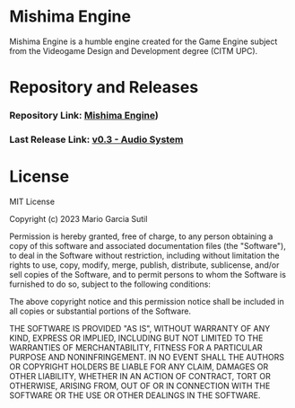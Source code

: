 # Mishima Engine

Mishima Engine is a humble engine created for the Game Engine subject from the Videogame Design and Development degree
(CITM UPC).

# Repository and Releases

### Repository Link: [Mishima Engine](https://github.com/mariogs5/Mishima-Engine))

### Last Release Link: [v0.3 - Audio System]()

# License

MIT License

Copyright (c) 2023 Mario Garcia Sutil

Permission is hereby granted, free of charge, to any person obtaining a copy
of this software and associated documentation files (the "Software"), to deal
in the Software without restriction, including without limitation the rights
to use, copy, modify, merge, publish, distribute, sublicense, and/or sell
copies of the Software, and to permit persons to whom the Software is
furnished to do so, subject to the following conditions:

The above copyright notice and this permission notice shall be included in all
copies or substantial portions of the Software.

THE SOFTWARE IS PROVIDED "AS IS", WITHOUT WARRANTY OF ANY KIND, EXPRESS OR
IMPLIED, INCLUDING BUT NOT LIMITED TO THE WARRANTIES OF MERCHANTABILITY,
FITNESS FOR A PARTICULAR PURPOSE AND NONINFRINGEMENT. IN NO EVENT SHALL THE
AUTHORS OR COPYRIGHT HOLDERS BE LIABLE FOR ANY CLAIM, DAMAGES OR OTHER
LIABILITY, WHETHER IN AN ACTION OF CONTRACT, TORT OR OTHERWISE, ARISING FROM,
OUT OF OR IN CONNECTION WITH THE SOFTWARE OR THE USE OR OTHER DEALINGS IN THE
SOFTWARE.
